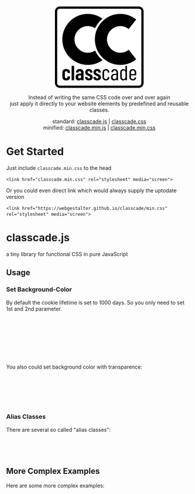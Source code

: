 <p align="center">
  <img src="/logo/1.svg" alt="classcade" />
</p><p align="center">
  Instead of writing the same CSS code over and over again<br/>
  just apply it directly to your website elements by predefined and reusable classes.  
</p><p align="center">
  standard:
  <a href="https://webgestalter.github.io/classcade/classcade.js">classcade.js</a>
  |
  <a href="https://webgestalter.github.io/classcade/classcade.css">classcade.css</a>
  <br/>
  minified:
  <a href="https://webgestalter.github.io/classcade/classcade.min.js">classcade.min.js</a>
  |
  <a href="https://webgestalter.github.io/classcade/classcade.min.css">classcade.min.css</a>
</p>

# Get Started

Just include `classcade.min.css` to the head

```
<link href="classcade.min.css" rel="stylesheet" media="screen">
```

Or you could even direct link which would always supply the uptodate version

```
<link href="https://webgestalter.github.io/classcade/min.css" rel="stylesheet" media="screen">
```


# classcade.js
a tiny library for functional CSS in pure JavaScript

## Usage

### Set Background-Color

By default the cookie lifetime is set to 1000 days. So you only need to set 1st and 2nd parameter.
<pre><code>
  <div class='bg-0'></div>
  <div class='bg-000'></div>
  <div class='bg-000000'></div>
</code></pre>

You also could set background color with transparence:
<pre><code>
  <div class='bg-000a'></div>
  <div class='bg-000000aa'></div>
</code></pre>

### Alias Classes
There are several so called "alias classes":
<pre><code>
  <div class='flex'></div>
</code></pre>

## More Complex Examples
Here are some more complex examples:
